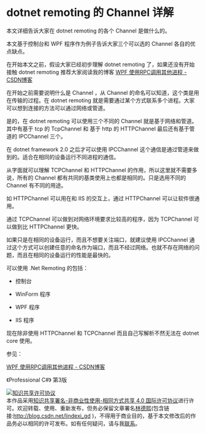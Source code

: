 
# dotnet remoting 的 Channel 详解

本文详细告诉大家在 dotnet remoting 的各个 Channel 是做什么的。

<!--more-->


<!-- csdn -->

<!-- 草稿 -->

<!-- 标签：remoting，WPF,dotnetremoting,rpc,多进程 -->

本文基于控制台和 WPF 程序作为例子告诉大家三个可以选的 Channel 各自的优点缺点。

在开始本文之前，假设大家已经初步理解 dotnet remoting 了，如果还没有开始接触 dotnet remoting 推荐大家阅读我的博客 [WPF 使用RPC调用其他进程 - CSDN博客](https://blog.csdn.net/lindexi_gd/article/details/80373135 )

在开始之前需要说明什么是 Channel ，从 Channel 的命名可以知道，这个类是用在传输的过程。在 dotnet remoting 就是需要通过某个方式联系多个进程。大家可以想到连接的方法可以通过网络或管道。

是的，在 dotnet remoting 可以使用三个不同的 Channel 就是基于网络和管道。其中有基于 tcp 的 TcpChannel 和 基于 http 的 HTTPChannel 最后还有基于管道的 IPCChannel 三个。

在 dotnet framework 2.0 之后才可以使用 IPCChannel 这个通信是通过管道来做到的。适合在相同的设备运行不同进程的通信。

从字面就可以理解 TCPChannel 和 HTTPChannel 的作用，所以这里就不需要多说，所有的 Channel 都有共同的基类使用上也都是相同的。只是选用不同的 Channel 有不同的用途。

如 HTTPChannel 可以用在和 IIS 的交互上，通过 HTTPChannel 可以让软件很通用。

通过 TCPChannel 可以做到对网络环境要求比较高的程序，因为 TCPChannel 可以做到比 HTTPChannel 更快。

如果只是在相同的设备运行，而且不想要关注端口，就建议使用 IPCChannel 通过这个方式可以创建任意的命名作为端口，而且不经过网络。也就不存在网络的问题，而且在相同的设备运行的性能是最快的。

可以使用 .Net Remoting 的包括：

 - 控制台

 - WinForm 程序

 - WPF 程序

 - IIS 程序

现在除非使用 HTTPChannel 和 TCPChannel 而且自己写解析不然无法在 dotnet core 使用。


参见：

[WPF 使用RPC调用其他进程 - CSDN博客](https://blog.csdn.net/lindexi_gd/article/details/80373135 )

《Professional C#》 第3版





<a rel="license" href="http://creativecommons.org/licenses/by-nc-sa/4.0/"><img alt="知识共享许可协议" style="border-width:0" src="https://licensebuttons.net/l/by-nc-sa/4.0/88x31.png" /></a><br />本作品采用<a rel="license" href="http://creativecommons.org/licenses/by-nc-sa/4.0/">知识共享署名-非商业性使用-相同方式共享 4.0 国际许可协议</a>进行许可。欢迎转载、使用、重新发布，但务必保留文章署名[林德熙](http://blog.csdn.net/lindexi_gd)(包含链接:http://blog.csdn.net/lindexi_gd )，不得用于商业目的，基于本文修改后的作品务必以相同的许可发布。如有任何疑问，请与我[联系](mailto:lindexi_gd@163.com)。